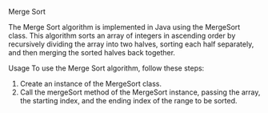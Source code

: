 Merge Sort

The Merge Sort algorithm is implemented in Java using the MergeSort class. This algorithm sorts an array of integers in ascending order by recursively dividing the array into two halves, sorting each half separately, and then merging the sorted halves back together.

Usage
To use the Merge Sort algorithm, follow these steps:

1. Create an instance of the MergeSort class.
2. Call the mergeSort method of the MergeSort instance, passing the array, the starting index, and the ending index of the range to be sorted.
